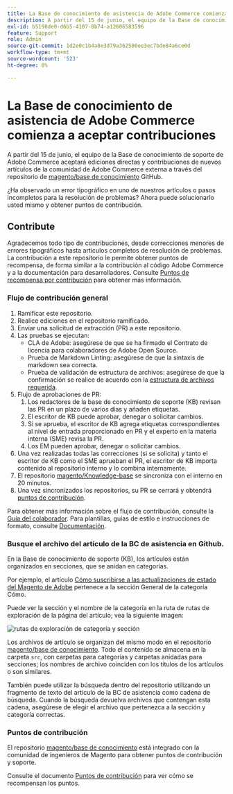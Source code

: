 ```yaml
---
title: La Base de conocimiento de asistencia de Adobe Commerce comienza a aceptar contribuciones
description: A partir del 15 de junio, el equipo de la Base de conocimiento de asistencia de Adobe Commerce comienza a aceptar ediciones directas y contribuciones de nuevos artículos de la comunidad externa de Adobe Commerce a través del repositorio de [magento/base de conocimiento](https://github.com/magento/knowledge-base) GitHub.
exl-id: b5198de0-d6b5-4107-8b74-a12606583596
feature: Support
role: Admin
source-git-commit: 1d2e0c1b4a8e3d79a362500ee3ec7bde84a6ce0d
workflow-type: tm+mt
source-wordcount: '523'
ht-degree: 0%

---
```


# La Base de conocimiento de asistencia de Adobe Commerce comienza a aceptar contribuciones

A partir del 15 de junio, el equipo de la Base de conocimiento de soporte de Adobe Commerce aceptará ediciones directas y contribuciones de nuevos artículos de la comunidad de Adobe Commerce externa a través del repositorio de [magento/base de conocimiento](https://github.com/magento/knowledge-base) GitHub.

¿Ha observado un error tipográfico en uno de nuestros artículos o pasos incompletos para la resolución de problemas?
Ahora puede solucionarlo usted mismo y obtener puntos de contribución.

## Contribute

Agradecemos todo tipo de contribuciones, desde correcciones menores de errores tipográficos hasta artículos completos de resolución de problemas. La contribución a este repositorio le permite obtener puntos de recompensa, de forma similar a la contribución al código Adobe Commerce y a la documentación para desarrolladores. Consulte [Puntos de recompensa por contribución](https://github.com/magento/knowledge-base/blob/main/docs/contribution-points.md) para obtener más información.

### Flujo de contribución general

1. Ramificar este repositorio.
1. Realice ediciones en el repositorio ramificado.
1. Enviar una solicitud de extracción (PR) a este repositorio.
1. Las pruebas se ejecutan:
   * CLA de Adobe: asegúrese de que se ha firmado el Contrato de licencia para colaboradores de Adobe Open Source.
   * Prueba de Markdown Linting: asegúrese de que la sintaxis de markdown sea correcta.
   * Prueba de validación de estructura de archivos: asegúrese de que la confirmación se realice de acuerdo con la [estructura de archivos requerida](https://github.com/magento/knowledge-base/blob/main/.github/CONTRIBUTING.md#file_structure).
1. Flujo de aprobaciones de PR:
   1. Los redactores de la base de conocimiento de soporte (KB) revisan las PR en un plazo de varios días y añaden etiquetas.
   1. El escritor de KB puede aprobar, denegar o solicitar cambios.
   1. Si se aprueba, el escritor de KB agrega etiquetas correspondientes al nivel de entrada proporcionado en PR y el experto en la materia interna (SME) revisa la PR.
   1. Los EM pueden aprobar, denegar o solicitar cambios.
1. Una vez realizadas todas las correcciones (si se solicita) y tanto el escritor de KB como el SME aprueban el PR, el escritor de KB importa contenido al repositorio interno y lo combina internamente.
1. El repositorio [magento/Knowledge-base](https://github.com/magento/knowledge-base) se sincroniza con el interno en 20 minutos.
1. Una vez sincronizados los repositorios, su PR se cerrará y obtendrá [puntos de contribución](#contribution-points).

Para obtener más información sobre el flujo de contribución, consulte la [Guía del colaborador](https://github.com/magento/knowledge-base/blob/main/.github/CONTRIBUTING.md).
Para plantillas, guías de estilo e instrucciones de formato, consulte [Documentación](https://github.com/magento/knowledge-base/tree/main/docs).

### Busque el archivo del artículo de la BC de asistencia en Github.

En la Base de conocimiento de soporte (KB), los artículos están organizados en secciones, que se anidan en categorías.

Por ejemplo, el artículo [Cómo suscribirse a las actualizaciones de estado del Magento de Adobe](/help/how-to/general/how-to-subscribe-to-adobe-magento-status-updates.md) pertenece a la sección General de la categoría Cómo.

Puede ver la sección y el nombre de la categoría en la ruta de rutas de exploración de la página del artículo; vea la siguiente imagen:

![rutas de exploración de categoría y sección](assets/breadcrumbs.png)

Los archivos de artículo se organizan del mismo modo en el repositorio [magento/base de conocimiento](https://github.com/magento/knowledge-base).
Todo el contenido se almacena en la carpeta `src`, con carpetas para categorías y carpetas anidadas para secciones; los nombres de archivo coinciden con los títulos de los artículos o son similares.

También puede utilizar la búsqueda dentro del repositorio utilizando un fragmento de texto del artículo de la BC de asistencia como cadena de búsqueda. Cuando la búsqueda devuelva archivos que contengan esta cadena, asegúrese de elegir el archivo que pertenezca a la sección y categoría correctas.

### Puntos de contribución

El repositorio [magento/base de conocimiento](https://github.com/magento/knowledge-base) está integrado con la comunidad de ingenieros de Magento para obtener puntos de contribución y soporte.

Consulte el documento [Puntos de contribución](https://github.com/magento/knowledge-base/blob/main/docs/contribution-points.md) para ver cómo se recompensan los puntos.
